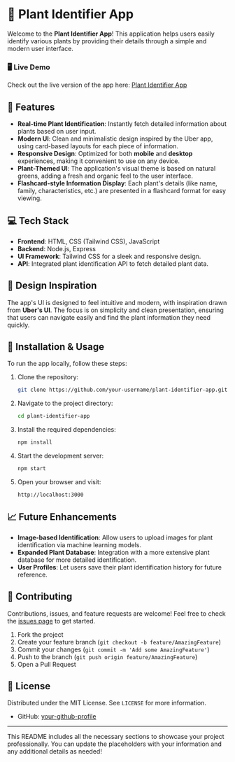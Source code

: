 # 🌿 Plant Identifier App

Welcome to the **Plant Identifier App**! This application helps users easily identify various plants by providing their details through a simple and modern user interface.

### 🖥️ Live Demo
Check out the live version of the app here: [Plant Identifier App](https://plant-identifier-hunnyonline.replit.app/)

## 🚀 Features
- **Real-time Plant Identification**: Instantly fetch detailed information about plants based on user input.
- **Modern UI**: Clean and minimalistic design inspired by the Uber app, using card-based layouts for each piece of information.
- **Responsive Design**: Optimized for both **mobile** and **desktop** experiences, making it convenient to use on any device.
- **Plant-Themed UI**: The application's visual theme is based on natural greens, adding a fresh and organic feel to the user interface.
- **Flashcard-style Information Display**: Each plant's details (like name, family, characteristics, etc.) are presented in a flashcard format for easy viewing.


## 💻 Tech Stack
- **Frontend**: HTML, CSS (Tailwind CSS), JavaScript
- **Backend**: Node.js, Express
- **UI Framework**: Tailwind CSS for a sleek and responsive design.
- **API**: Integrated plant identification API to fetch detailed plant data.

## 🎨 Design Inspiration
The app's UI is designed to feel intuitive and modern, with inspiration drawn from **Uber's UI**. The focus is on simplicity and clean presentation, ensuring that users can navigate easily and find the plant information they need quickly.

## 🚧 Installation & Usage
To run the app locally, follow these steps:

1. Clone the repository:
   ```bash
   git clone https://github.com/your-username/plant-identifier-app.git
   ```

2. Navigate to the project directory:
   ```bash
   cd plant-identifier-app
   ```

3. Install the required dependencies:
   ```bash
   npm install
   ```

4. Start the development server:
   ```bash
   npm start
   ```

5. Open your browser and visit:
   ```
   http://localhost:3000
   ```

## 📈 Future Enhancements
- **Image-based Identification**: Allow users to upload images for plant identification via machine learning models.
- **Expanded Plant Database**: Integration with a more extensive plant database for more detailed identification.
- **User Profiles**: Let users save their plant identification history for future reference.

## 🤝 Contributing
Contributions, issues, and feature requests are welcome! Feel free to check the [issues page](https://github.com/your-username/plant-identifier-app/issues) to get started.

1. Fork the project
2. Create your feature branch (`git checkout -b feature/AmazingFeature`)
3. Commit your changes (`git commit -m 'Add some AmazingFeature'`)
4. Push to the branch (`git push origin feature/AmazingFeature`)
5. Open a Pull Request

## 📄 License
Distributed under the MIT License. See `LICENSE` for more information.


- GitHub: [your-github-profile](https://github.com/hunnysanghai)

---

This README includes all the necessary sections to showcase your project professionally. You can update the placeholders with your information and any additional details as needed!
